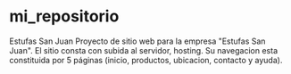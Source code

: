 # mi_repositorio
Estufas San Juan
Proyecto de sitio web para la empresa "Estufas San Juan".
El sitio consta con subida al servidor, hosting. Su navegacion esta constituida por 5 páginas (inicio, productos, ubicacion, contacto y ayuda).
